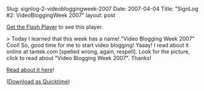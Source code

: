 Slug: signlog-2-videobloggingweek-2007
Date: 2007-04-04
Title: "SignLog #2: VideoBloggingWeek 2007"
layout: post

<p id="SL2_320x240.flv"><a href="http://www.macromedia.com/go/getflashplayer">Get the Flash Player</a> to see this player.</p>

<script type="text/javascript">
var FO2 = { movie:&quot;https://media.dreamhost.com/mediaplayer.swf&quot;, width:&quot;320&quot;, height:&quot;240&quot;, majorversion:&quot;7&quot;, build:&quot;0&quot;, bgcolor:&quot;#FFFFFF&quot;,
flashvars:&quot;file=http://www.redmonk.net/files/signinglog/SL2_320x240.flv&amp;showdigits=true&amp;autostart=false&quot; };
UFO.create(FO2,&quot;SL2_320x240.flv&quot;);
</script>

&gt; Today I learned that this week has a name! &quot;Video Blogging Week 2007&quot; Cool! So, good time for me to start video blogging! Yaaay! I read about it online at tantek.com [spelled wrong, again, respell]. Look for the picture, click to read about &quot;Video Blogging Week 2007&quot;. Thanks!

[Read about it here](http://videobloggingweek.pbwiki.com/)!

([Download as Quicktime](http://www.redmonk.net/files/signinglog/SL2.mov))
